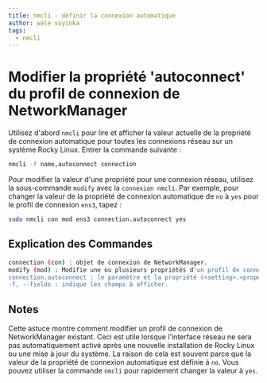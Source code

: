 ```yaml
---
title: nmcli - définir la connexion automatique
author: wale soyinka
tags:
  - nmcli
---
```


# Modifier la propriété 'autoconnect' du profil de connexion de NetworkManager

Utilisez d'abord `nmcli` pour lire et afficher la valeur actuelle de la propriété de connexion automatique pour toutes les connexions réseau sur un système Rocky Linux. Entrer la commande suivante :

```bash
nmcli -f name,autoconnect connection 
```

Pour modifier la valeur d'une propriété pour une connexion réseau, utilisez la sous-commande `modify` avec la `connexion nmcli`. Par exemple, pour changer la valeur de la propriété de connexion automatique de `no` à `yes` pour le profil de connexion `ens3`, tapez :

```bash
sudo nmcli con mod ens3 connection.autoconnect yes
```

## Explication des Commandes

```bash
connection (con) : objet de connexion de NetworkManager. 
modify (mod) : Modifie une ou plusieurs propriétés d'un profil de connexion donné.
connection.autoconnect : le paramètre et la propriété (<setting>.<property>)
-f, --fields : indique les champs à afficher.
```

## Notes

Cette astuce montre comment modifier un profil de connexion de NetworkManager existant. Ceci est utile lorsque l'interface réseau ne sera pas automatiquement activé après une nouvelle installation de Rocky Linux ou une mise à jour du système. La raison de cela est souvent parce que la valeur de la propriété de connexion automatique est définie à `no`. Vous pouvez utiliser la commande `nmcli` pour rapidement changer la valeur à `yes`.  
